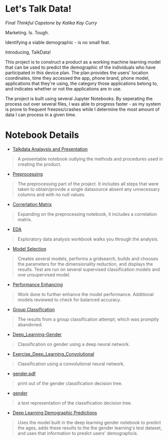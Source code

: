 # Let's Talk Data!
*Final Thinkful Capstone*
*by Kalika Kay Curry*


Marketing. Is. Tough.

Identifying a viable demographic - is no small feat.

Introducing, TalkData!

This project is to construct a product as a working machine learning model that can be used to predict the demographic of the individuals who have participated in this device plan. The plan provides the users' location coordinates, time they accessed the app, phone brand, phone model, applications that they're using, the category those applications belong to, and indicates whether or not the applications are in use.

The project is built using several Jupyter Notebooks. By seperating the process out over several files, I was able to progress faster - as my system is prone to frequent freezes/crashes while I determine the most amount of data I can process in a given time.

# Notebook Details

*  [Talkdata Analaysis and Presentation](https://github.com/KalikaKay/TalkData/blob/main/TalkData%20Analysis%20and%20Presentation.ipynb) 
> A presentable notebook outlying the methods and procedures used in creating the product.
* [Preprocessing](https://github.com/KalikaKay/TalkData/blob/main/Preprocessing.ipynb)
> The preprocessing part of the project. It includes all steps that were taken to obtain/provide a single datasource absent any unnecessary columns and with no null values.
* [Correrlation Matrix](https://github.com/KalikaKay/TalkData/blob/main/Correlation%20Matrix.ipynb) 
> Expanding on the preprocessing notebook, it includes a correlation matrix.
* [EDA](https://github.com/KalikaKay/TalkData/blob/main/EDA.ipynb)
> Exploratory data analysis workbook walks you through the analysis.
* [Model Selection](https://github.com/KalikaKay/TalkData/blob/main/Model%20Selection%20Gender.ipynb)
> Creates several models, performs a gridsearch, builds and chooses the parameters for the dimensionality reduction, and displays the results. Test are run on several supervised classification models and one unsupervised model. 
* [Performance Enhancing](https://github.com/KalikaKay/TalkData/blob/main/Performance%20Enhancing.ipynb) 
> Work done to further enhance the model performance. Additional models reviewed to check for balanced accuracy.
* [Group Classification](https://github.com/KalikaKay/TalkData/blob/main/Group%20Classification.ipynb) 
> The results from a group classification attempt; which was promptly abandoned.
* [Deep_Learning-Gender](https://github.com/KalikaKay/TalkData/blob/main/Deep_Learning_Gender.ipynb)
> Classification on gender using a deep neural network. 
* [Exercise_Deep_Learning_Convolutional](https://github.com/KalikaKay/TalkData/blob/main/Exercise_Deep_Learning_Convolutional.ipynb)
> Classification using a convolutional neural network. 
* [gender.pdf](https://github.com/KalikaKay/TalkData/blob/main/gender.pdf)
> print out of the gender classification decision tree.
* [gender](https://github.com/KalikaKay/TalkData/blob/main/gender)
> a text representation of the classification decision tree.
* [Deep Learning Demographic Predictions](https://github.com/KalikaKay/TalkData/blob/main/Deep_Learning_Demographic_Prediction.ipynb) 
> Uses the model built in the deep learning gender notebook to predict the ages, adds these results to the the gender learning's test dataset, and uses that information to predict users' demographcis.
